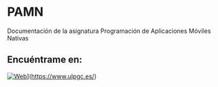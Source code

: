 # PAMN
Documentación de la asignatura Programación de Aplicaciones Móviles Nativas 



## Encuéntrame en:

[![Web](https://img.shields.io/badge/Web-MoureDev.com-14a1f0?style=for-the-badge&logo=dev.to&logoColor=white&labelColor=101010)]([)](https://www.ulpgc.es/)
